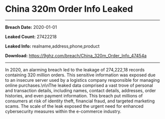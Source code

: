 # China 320m Order Info Leaked

------------
**Breach Date:** 2020-01-01

**Leaked Count:** 27422218

**Leaked Info:** realname,address,phone,product

**Download:** https://9ghz.com/breach/China_320m_Order_Info_47454a

------------
In 2020, an alarming breach led to the leakage of 274,222,18 records containing 320 million orders. This sensitive information was exposed due to an insecure server used by a logistics company responsible for managing online purchases.\n\nThe leaked data comprised a vast trove of personal and transaction details, including names, contact details, addresses, order histories, and even payment information. This breach put millions of consumers at risk of identity theft, financial fraud, and targeted marketing scams. The scale of the leak exposed the urgent need for enhanced cybersecurity measures within the e-commerce industry.
